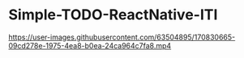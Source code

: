 # Simple-TODO-ReactNative-ITI
https://user-images.githubusercontent.com/63504895/170830665-09cd278e-1975-4ea8-b0ea-24ca964c7fa8.mp4
